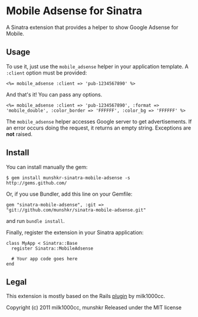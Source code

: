 # Mobile Adsense for Sinatra #

A Sinatra extension that provides a helper to show Google Adsense for Mobile.

## Usage ##

To use it, just use the `mobile_adsense` helper in your application template. A `:client` option must be provided:

    <%= mobile_adsense :client => 'pub-1234567890' %>

And that's it! You can pass any options.

    <%= mobile_adsense :client => 'pub-1234567890', :format => 'mobile_double', :color_border => 'FFFFFF', :color_bg => 'FFFFFF' %>

The `mobile_adsense` helper accesses Google server to get advertisements. If an error occurs doing the request, it returns an empty string. Exceptions are **not** raised.

## Install ##

You can install manually the gem:

    $ gem install munshkr-sinatra-mobile-adsense -s http://gems.github.com/

Or, if you use Bundler, add this line on your Gemfile:

    gem "sinatra-mobile-adsense", :git => "git://github.com/munshkr/sinatra-mobile-adsense.git"

and run `bundle install`.

Finally, register the extension in your Sinatra application:

    class MyApp < Sinatra::Base
      register Sinatra::MobileAdsense
      
      # Your app code goes here
    end

## Legal ##

This extension is mostly based on the Rails [plugin](http://github.com/milk1000cc/mobile_adsense) by milk1000cc.

Copyright (c) 2011 milk1000cc, munshkr
Released under the MIT license
